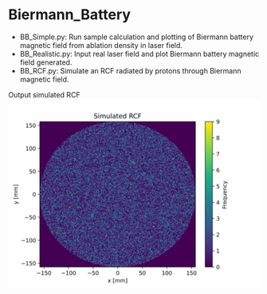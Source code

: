 # Biermann_Battery

- BB_Simple.py: Run sample calculation and plotting of Biermann battery magnetic field from ablation density in laser field.
- BB_Realistic.py: Input real laser field and plot Biermann battery magnetic field generated.
- BB_RCF.py: Simulate an RCF radiated by protons through Biermann magnetic field.

Output simulated RCF
![Simulated RCF](https://github.com/EliasFink122/Biermann_Battery/blob/main/RCF.png?raw=true)